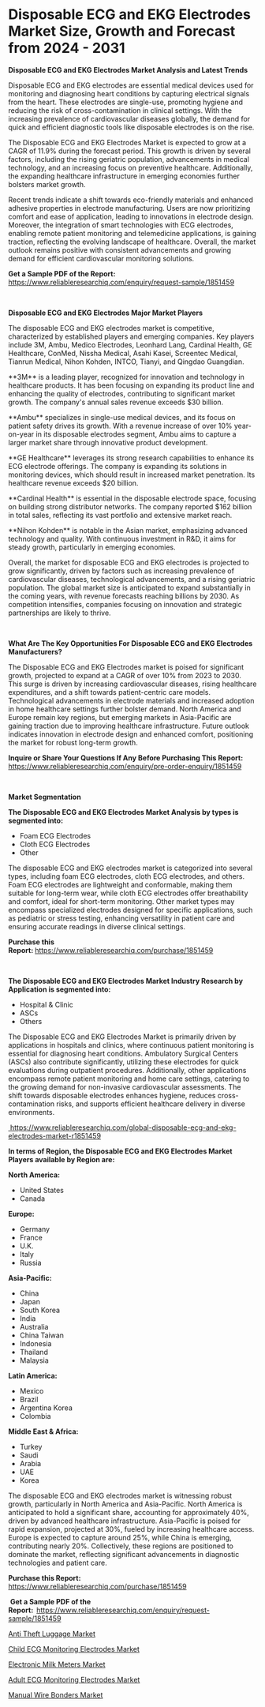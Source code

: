 <p><h1>Disposable ECG and EKG Electrodes Market Size, Growth and Forecast from 2024 - 2031</h1></p><p><strong>Disposable ECG and EKG Electrodes Market Analysis and Latest Trends</strong></p>
<p><p>Disposable ECG and EKG electrodes are essential medical devices used for monitoring and diagnosing heart conditions by capturing electrical signals from the heart. These electrodes are single-use, promoting hygiene and reducing the risk of cross-contamination in clinical settings. With the increasing prevalence of cardiovascular diseases globally, the demand for quick and efficient diagnostic tools like disposable electrodes is on the rise.</p><p>The Disposable ECG and EKG Electrodes Market is expected to grow at a CAGR of 11.9% during the forecast period. This growth is driven by several factors, including the rising geriatric population, advancements in medical technology, and an increasing focus on preventive healthcare. Additionally, the expanding healthcare infrastructure in emerging economies further bolsters market growth.</p><p>Recent trends indicate a shift towards eco-friendly materials and enhanced adhesive properties in electrode manufacturing. Users are now prioritizing comfort and ease of application, leading to innovations in electrode design. Moreover, the integration of smart technologies with ECG electrodes, enabling remote patient monitoring and telemedicine applications, is gaining traction, reflecting the evolving landscape of healthcare. Overall, the market outlook remains positive with consistent advancements and growing demand for efficient cardiovascular monitoring solutions.</p></p>
<p><strong>Get a Sample PDF of the Report:&nbsp;</strong> <a href="https://www.reliableresearchiq.com/enquiry/request-sample/1851459?utm_campaign=99&utm_medium=2&utm_source=Github&utm_content=ia&utm_term=18102024&utm_id=disposable-ecg-and-ekg-electrodes">https://www.reliableresearchiq.com/enquiry/request-sample/1851459</a></p>
<p>&nbsp;</p>
<p><strong>Disposable ECG and EKG Electrodes Major Market Players</strong></p>
<p><p>The disposable ECG and EKG electrodes market is competitive, characterized by established players and emerging companies. Key players include 3M, Ambu, Medico Electrodes, Leonhard Lang, Cardinal Health, GE Healthcare, ConMed, Nissha Medical, Asahi Kasei, Screentec Medical, Tianrun Medical, Nihon Kohden, INTCO, Tianyi, and Qingdao Guangdian. </p><p>**3M** is a leading player, recognized for innovation and technology in healthcare products. It has been focusing on expanding its product line and enhancing the quality of electrodes, contributing to significant market growth. The company's annual sales revenue exceeds $30 billion.</p><p>**Ambu** specializes in single-use medical devices, and its focus on patient safety drives its growth. With a revenue increase of over 10% year-on-year in its disposable electrodes segment, Ambu aims to capture a larger market share through innovative product development.</p><p>**GE Healthcare** leverages its strong research capabilities to enhance its ECG electrode offerings. The company is expanding its solutions in monitoring devices, which should result in increased market penetration. Its healthcare revenue exceeds $20 billion.</p><p>**Cardinal Health** is essential in the disposable electrode space, focusing on building strong distributor networks. The company reported $162 billion in total sales, reflecting its vast portfolio and extensive market reach.</p><p>**Nihon Kohden** is notable in the Asian market, emphasizing advanced technology and quality. With continuous investment in R&D, it aims for steady growth, particularly in emerging economies.</p><p>Overall, the market for disposable ECG and EKG electrodes is projected to grow significantly, driven by factors such as increasing prevalence of cardiovascular diseases, technological advancements, and a rising geriatric population. The global market size is anticipated to expand substantially in the coming years, with revenue forecasts reaching billions by 2030. As competition intensifies, companies focusing on innovation and strategic partnerships are likely to thrive.</p></p>
<p>&nbsp;</p>
<p><strong>What Are The Key Opportunities For Disposable ECG and EKG Electrodes Manufacturers?</strong></p>
<p><p>The Disposable ECG and EKG Electrodes market is poised for significant growth, projected to expand at a CAGR of over 10% from 2023 to 2030. This surge is driven by increasing cardiovascular diseases, rising healthcare expenditures, and a shift towards patient-centric care models. Technological advancements in electrode materials and increased adoption in home healthcare settings further bolster demand. North America and Europe remain key regions, but emerging markets in Asia-Pacific are gaining traction due to improving healthcare infrastructure. Future outlook indicates innovation in electrode design and enhanced comfort, positioning the market for robust long-term growth.</p></p>
<p><strong>Inquire or Share Your Questions If Any Before Purchasing This Report:</strong> <a href="https://www.reliableresearchiq.com/enquiry/pre-order-enquiry/1851459?utm_campaign=99&utm_medium=2&utm_source=Github&utm_content=ia&utm_term=18102024&utm_id=disposable-ecg-and-ekg-electrodes">https://www.reliableresearchiq.com/enquiry/pre-order-enquiry/1851459</a></p>
<p>&nbsp;</p>
<p><strong>Market Segmentation</strong></p>
<p><strong>The Disposable ECG and EKG Electrodes Market Analysis by types is segmented into:</strong></p>
<p><ul><li>Foam ECG Electrodes</li><li>Cloth ECG Electrodes</li><li>Other</li></ul></p>
<p><p>The disposable ECG and EKG electrodes market is categorized into several types, including foam ECG electrodes, cloth ECG electrodes, and others. Foam ECG electrodes are lightweight and conformable, making them suitable for long-term wear, while cloth ECG electrodes offer breathability and comfort, ideal for short-term monitoring. Other market types may encompass specialized electrodes designed for specific applications, such as pediatric or stress testing, enhancing versatility in patient care and ensuring accurate readings in diverse clinical settings.</p></p>
<p><strong>Purchase this Report:&nbsp;</strong><a href="https://www.reliableresearchiq.com/purchase/1851459?utm_campaign=99&utm_medium=2&utm_source=Github&utm_content=ia&utm_term=18102024&utm_id=disposable-ecg-and-ekg-electrodes">https://www.reliableresearchiq.com/purchase/1851459</a></p>
<p>&nbsp;</p>
<p><strong>The Disposable ECG and EKG Electrodes Market Industry Research by Application is segmented into:</strong></p>
<p><ul><li>Hospital & Clinic</li><li>ASCs</li><li>Others</li></ul></p>
<p><p>The Disposable ECG and EKG Electrodes Market is primarily driven by applications in hospitals and clinics, where continuous patient monitoring is essential for diagnosing heart conditions. Ambulatory Surgical Centers (ASCs) also contribute significantly, utilizing these electrodes for quick evaluations during outpatient procedures. Additionally, other applications encompass remote patient monitoring and home care settings, catering to the growing demand for non-invasive cardiovascular assessments. The shift towards disposable electrodes enhances hygiene, reduces cross-contamination risks, and supports efficient healthcare delivery in diverse environments.</p></p>
<p><a href="https://www.reliableresearchiq.com/global-disposable-ecg-and-ekg-electrodes-market-r1851459?utm_campaign=99&utm_medium=2&utm_source=Github&utm_content=ia&utm_term=18102024&utm_id=disposable-ecg-and-ekg-electrodes">&nbsp;https://www.reliableresearchiq.com/global-disposable-ecg-and-ekg-electrodes-market-r1851459</a></p>
<p><strong>In terms of Region, the Disposable ECG and EKG Electrodes Market Players available by Region are:</strong></p>
<p>
    <p> <strong> North America: </strong>
        <ul>
            <li>United States</li>
            <li>Canada</li>
        </ul>
        </p> 
    <p> <strong> Europe: </strong>
        <ul>
            <li>Germany</li>
            <li>France</li>
            <li>U.K.</li>
            <li>Italy</li>
            <li>Russia</li>
        </ul>
        </p> 
    <p> <strong> Asia-Pacific: </strong>
        <ul>
            <li>China</li>
            <li>Japan</li>
            <li>South Korea</li>
            <li>India</li>
            <li>Australia</li>
            <li>China Taiwan</li>
            <li>Indonesia</li>
            <li>Thailand</li>
            <li>Malaysia</li>
        </ul>
        </p> 
    <p> <strong> Latin America: </strong>
        <ul>
            <li>Mexico</li>
            <li>Brazil</li>
            <li>Argentina Korea</li>
            <li>Colombia</li>
        </ul>
        </p> 
    <p> <strong> Middle East & Africa: </strong>
        <ul>
            <li>Turkey</li>
            <li>Saudi</li>
            <li>Arabia</li>
            <li>UAE</li>
            <li>Korea</li>
        </ul>
    </p>
    </p>
<p><p>The disposable ECG and EKG electrodes market is witnessing robust growth, particularly in North America and Asia-Pacific. North America is anticipated to hold a significant share, accounting for approximately 40%, driven by advanced healthcare infrastructure. Asia-Pacific is poised for rapid expansion, projected at 30%, fueled by increasing healthcare access. Europe is expected to capture around 25%, while China is emerging, contributing nearly 20%. Collectively, these regions are positioned to dominate the market, reflecting significant advancements in diagnostic technologies and patient care.</p></p>
<p><strong>Purchase this Report: </strong><a href="https://www.reliableresearchiq.com/purchase/1851459?utm_campaign=99&utm_medium=2&utm_source=Github&utm_content=ia&utm_term=18102024&utm_id=disposable-ecg-and-ekg-electrodes">https://www.reliableresearchiq.com/purchase/1851459</a></p>
<p>&nbsp;<strong>Get a Sample PDF of the Report:&nbsp;&nbsp;</strong><a href="https://www.reliableresearchiq.com/enquiry/request-sample/1851459?utm_campaign=99&utm_medium=2&utm_source=Github&utm_content=ia&utm_term=18102024&utm_id=disposable-ecg-and-ekg-electrodes">https://www.reliableresearchiq.com/enquiry/request-sample/1851459</a></p>
<p><strong></strong></p>
<p><p><a href="https://www.linkedin.com/pulse/emerging-trends-anti-theft-luggage-market-global-outlook-future-8xhke?utm_campaign=99&utm_medium=2&utm_source=Github&utm_content=ia&utm_term=18102024&utm_id=disposable-ecg-and-ekg-electrodes">Anti Theft Luggage Market</a></p><p><a href="https://github.com/anidillnagatat/Market-Research-Report-List-1/blob/main/child-ecg-monitoring-electrodes-market.md?utm_campaign=99&utm_medium=2&utm_source=Github&utm_content=ia&utm_term=18102024&utm_id=disposable-ecg-and-ekg-electrodes">Child ECG Monitoring Electrodes Market</a></p><p><a href="https://issuu.com/reportprime-2/docs/electronic-milk-meters-market-size-_dd964d3ac5e1db?utm_campaign=99&utm_medium=2&utm_source=Github&utm_content=ia&utm_term=18102024&utm_id=disposable-ecg-and-ekg-electrodes">Electronic Milk Meters Market</a></p><p><a href="https://github.com/danyelltzmol/Market-Research-Report-List-1/blob/main/adult-ecg-monitoring-electrodes-market.md?utm_campaign=99&utm_medium=2&utm_source=Github&utm_content=ia&utm_term=18102024&utm_id=disposable-ecg-and-ekg-electrodes">Adult ECG Monitoring Electrodes Market</a></p><p><a href="https://issuu.com/reportprime-2/docs/manual-wire-bonders-market-size-203_8e2e78a52670fc?utm_campaign=99&utm_medium=2&utm_source=Github&utm_content=ia&utm_term=18102024&utm_id=disposable-ecg-and-ekg-electrodes">Manual Wire Bonders Market</a></p></p>